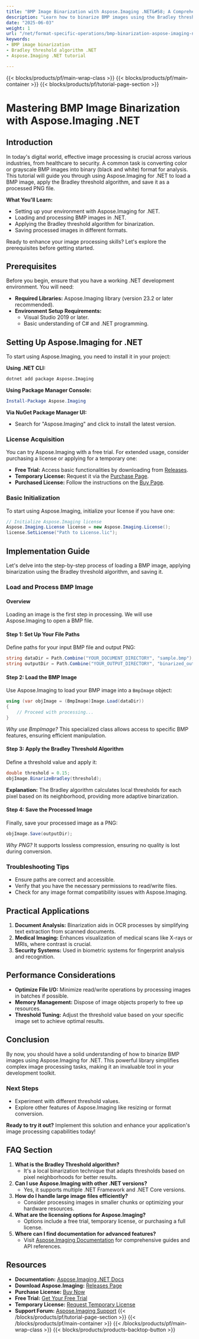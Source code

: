 ```yaml
---
title: "BMP Image Binarization with Aspose.Imaging .NET&#58; A Comprehensive Guide"
description: "Learn how to binarize BMP images using the Bradley threshold algorithm in Aspose.Imaging for .NET. Follow this step-by-step guide for efficient image processing."
date: "2025-06-03"
weight: 1
url: "/net/format-specific-operations/bmp-binarization-aspose-imaging-net/"
keywords:
- BMP image binarization
- Bradley threshold algorithm .NET
- Aspose.Imaging .NET tutorial

---
```


{{< blocks/products/pf/main-wrap-class >}}
{{< blocks/products/pf/main-container >}}
{{< blocks/products/pf/tutorial-page-section >}}
# Mastering BMP Image Binarization with Aspose.Imaging .NET

## Introduction

In today's digital world, effective image processing is crucial across various industries, from healthcare to security. A common task is converting color or grayscale BMP images into binary (black and white) format for analysis. This tutorial will guide you through using Aspose.Imaging for .NET to load a BMP image, apply the Bradley threshold algorithm, and save it as a processed PNG file.

**What You'll Learn:**
- Setting up your environment with Aspose.Imaging for .NET.
- Loading and processing BMP images in .NET.
- Applying the Bradley threshold algorithm for binarization.
- Saving processed images in different formats.

Ready to enhance your image processing skills? Let's explore the prerequisites before getting started.

## Prerequisites

Before you begin, ensure that you have a working .NET development environment. You will need:

- **Required Libraries:** Aspose.Imaging library (version 23.2 or later recommended).
- **Environment Setup Requirements:**
  - Visual Studio 2019 or later.
  - Basic understanding of C# and .NET programming.

## Setting Up Aspose.Imaging for .NET

To start using Aspose.Imaging, you need to install it in your project:

**Using .NET CLI:**

```bash
dotnet add package Aspose.Imaging
```

**Using Package Manager Console:**

```powershell
Install-Package Aspose.Imaging
```

**Via NuGet Package Manager UI:**
- Search for "Aspose.Imaging" and click to install the latest version.

### License Acquisition

You can try Aspose.Imaging with a free trial. For extended usage, consider purchasing a license or applying for a temporary one:

- **Free Trial:** Access basic functionalities by downloading from [Releases](https://releases.aspose.com/imaging/net/).
- **Temporary License:** Request it via the [Purchase Page](https://purchase.aspose.com/temporary-license/).
- **Purchased License:** Follow the instructions on the [Buy Page](https://purchase.aspose.com/buy).

### Basic Initialization

To start using Aspose.Imaging, initialize your license if you have one:

```csharp
// Initialize Aspose.Imaging license
Aspose.Imaging.License license = new Aspose.Imaging.License();
license.SetLicense("Path to License.lic");
```

## Implementation Guide

Let's delve into the step-by-step process of loading a BMP image, applying binarization using the Bradley threshold algorithm, and saving it.

### Load and Process BMP Image

#### Overview

Loading an image is the first step in processing. We will use Aspose.Imaging to open a BMP file.

#### Step 1: Set Up Your File Paths

Define paths for your input BMP file and output PNG:

```csharp
string dataDir = Path.Combine("YOUR_DOCUMENT_DIRECTORY", "sample.bmp");
string outputDir = Path.Combine("YOUR_OUTPUT_DIRECTORY", "binarized_out.png");
```

#### Step 2: Load the BMP Image

Use Aspose.Imaging to load your BMP image into a `BmpImage` object:

```csharp
using (var objImage = (BmpImage)Image.Load(dataDir))
{
    // Proceed with processing...
}
```

*Why use BmpImage?* This specialized class allows access to specific BMP features, ensuring efficient manipulation.

#### Step 3: Apply the Bradley Threshold Algorithm

Define a threshold value and apply it:

```csharp
double threshold = 0.15;
objImage.BinarizeBradley(threshold);
```

**Explanation:** The Bradley algorithm calculates local thresholds for each pixel based on its neighborhood, providing more adaptive binarization.

#### Step 4: Save the Processed Image

Finally, save your processed image as a PNG:

```csharp
objImage.Save(outputDir);
```

*Why PNG?* It supports lossless compression, ensuring no quality is lost during conversion.

### Troubleshooting Tips

- Ensure paths are correct and accessible.
- Verify that you have the necessary permissions to read/write files.
- Check for any image format compatibility issues with Aspose.Imaging.

## Practical Applications

1. **Document Analysis:** Binarization aids in OCR processes by simplifying text extraction from scanned documents.
2. **Medical Imaging:** Enhances visualization of medical scans like X-rays or MRIs, where contrast is crucial.
3. **Security Systems:** Used in biometric systems for fingerprint analysis and recognition.

## Performance Considerations

- **Optimize File I/O:** Minimize read/write operations by processing images in batches if possible.
- **Memory Management:** Dispose of image objects properly to free up resources.
- **Threshold Tuning:** Adjust the threshold value based on your specific image set to achieve optimal results.

## Conclusion

By now, you should have a solid understanding of how to binarize BMP images using Aspose.Imaging for .NET. This powerful library simplifies complex image processing tasks, making it an invaluable tool in your development toolkit.

### Next Steps
- Experiment with different threshold values.
- Explore other features of Aspose.Imaging like resizing or format conversion.

**Ready to try it out?** Implement this solution and enhance your application's image processing capabilities today!

## FAQ Section

1. **What is the Bradley Threshold algorithm?**
   - It's a local binarization technique that adapts thresholds based on pixel neighborhoods for better results.
2. **Can I use Aspose.Imaging with other .NET versions?**
   - Yes, it supports multiple .NET Framework and .NET Core versions.
3. **How do I handle large image files efficiently?**
   - Consider processing images in smaller chunks or optimizing your hardware resources.
4. **What are the licensing options for Aspose.Imaging?**
   - Options include a free trial, temporary license, or purchasing a full license.
5. **Where can I find documentation for advanced features?**
   - Visit [Aspose.Imaging Documentation](https://reference.aspose.com/imaging/net/) for comprehensive guides and API references.

## Resources
- **Documentation:** [Aspose.Imaging .NET Docs](https://reference.aspose.com/imaging/net/)
- **Download Aspose.Imaging:** [Releases Page](https://releases.aspose.com/imaging/net/)
- **Purchase License:** [Buy Now](https://purchase.aspose.com/buy)
- **Free Trial:** [Get Your Free Trial](https://releases.aspose.com/imaging/net/)
- **Temporary License:** [Request Temporary License](https://purchase.aspose.com/temporary-license/)
- **Support Forum:** [Aspose.Imaging Support](https://forum.aspose.com/c/imaging/10)
{{< /blocks/products/pf/tutorial-page-section >}}
{{< /blocks/products/pf/main-container >}}
{{< /blocks/products/pf/main-wrap-class >}}
{{< blocks/products/products-backtop-button >}}